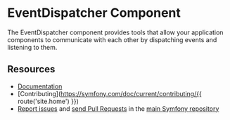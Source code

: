 EventDispatcher Component
=========================

The EventDispatcher component provides tools that allow your application
components to communicate with each other by dispatching events and listening to
them.

Resources
---------

 * [Documentation](https://symfony.com/doc/current/components/event_dispatcher.html)
 * [Contributing](https://symfony.com/doc/current/contributing/{{ route('site.home') }})
 * [Report issues](https://github.com/symfony/symfony/issues) and
   [send Pull Requests](https://github.com/symfony/symfony/pulls)
   in the [main Symfony repository](https://github.com/symfony/symfony)
